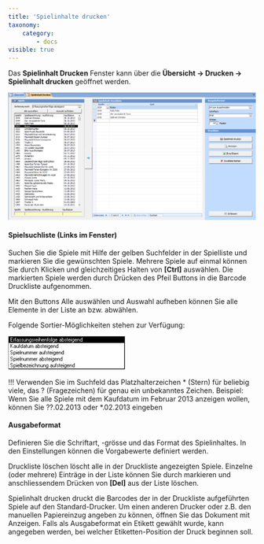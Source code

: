 ```yaml
---
title: 'Spielinhalte drucken'
taxonomy:
    category:
        - docs
visible: true
---
```


Das **Spielinhalt Drucken** Fenster kann über die **Übersicht → Drucken → Spielinhalt drucken** geöffnet werden.

![spielinhalt-drucken](../../images/spielinhalt-drucken.png)

#### Spielsuchliste (Links im Fenster)

Suchen Sie die Spiele mit Hilfe der gelben Suchfelder in der Spielliste und markieren Sie die gewünschten Spiele. Mehrere Spiele auf einmal können Sie durch Klicken und gleichzeitiges Halten von **[Ctrl]** auswählen. Die markierten Spiele werden durch Drücken des Pfeil Buttons in die Barcode Druckliste aufgenommen.

Mit den Buttons <span class="btn-lupo">Alle auswählen</span> und <span class="btn-lupo">Auswahl aufheben</span> können Sie alle Elemente in der Liste an bzw. abwählen.

Folgende Sortier-Möglichkeiten stehen zur Verfügung:

![sortier-moeglichkeiten](../../images/sortier-moeglichkeiten.png)

!!! Verwenden Sie im Suchfeld das Platzhalterzeichen * (Stern) für beliebig viele, das ? (Fragezeichen) für genau ein unbekanntes Zeichen. Beispiel: Wenn Sie alle Spiele mit dem Kaufdatum im Februar 2013 anzeigen wollen, können Sie ??.02.2013 oder *.02.2013 eingeben

#### Ausgabeformat

Definieren Sie die Schriftart, -grösse und das Format des Spielinhaltes. In den Einstellungen können die Vorgabewerte definiert werden.

<span class="btn-lupo">Druckliste löschen</span> löscht alle in der Druckliste angezeigten Spiele. Einzelne (oder mehrere) Einträge in der Liste können Sie durch markieren und anschliessendem Drücken von **[Del]** aus der Liste löschen.

<span class="btn-lupo">Spielinhalt drucken</span> druckt die Barcodes der in der Druckliste aufgeführten Spiele auf den Standard-Drucker. Um einen anderen Drucker oder z.B. den manuellen Papiereinzug angeben zu können, öffnen Sie das Dokument mit <span class="btn-lupo">Anzeigen</span>. Falls als Ausgabeformat ein Etikett gewählt wurde, kann angegeben werden, bei welcher Etiketten-Position der Druck beginnen soll.
